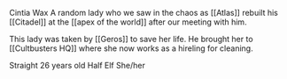 Cintia Wax
A random lady who we saw in the chaos as [[Atlas]] rebuilt his [[Citadel]] at the [[apex of the world]] after our meeting with him.

This lady was taken by [[Geros]] to save her life. He brought her to [[Cultbusters HQ]] where she now works as a hireling for cleaning.

Straight 
26 years old
Half Elf
She/her